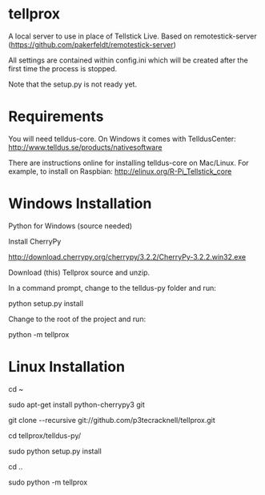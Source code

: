tellprox
========

A local server to use in place of Tellstick Live. Based on remotestick-server (https://github.com/pakerfeldt/remotestick-server)

All settings are contained within config.ini which will be created after the first time the process is stopped.

Note that the setup.py is not ready yet.

Requirements
============
You will need telldus-core. On Windows it comes with TelldusCenter:
http://www.telldus.se/products/nativesoftware

There are instructions online for installing telldus-core on Mac/Linux. For example, to install on Raspbian:
http://elinux.org/R-Pi_Tellstick_core


Windows Installation
====================

Python for Windows (source needed)

Install CherryPy

http://download.cherrypy.org/cherrypy/3.2.2/CherryPy-3.2.2.win32.exe

Download (this) Tellprox source and unzip.

In a command prompt, change to the telldus-py folder and run:

python setup.py install

Change to the  root of the project and run:

python -m tellprox


Linux Installation
==================

cd ~

sudo apt-get install python-cherrypy3 git

git clone --recursive git://github.com/p3tecracknell/tellprox.git

cd tellprox/telldus-py/

sudo python setup.py install

cd ..

sudo python -m tellprox
